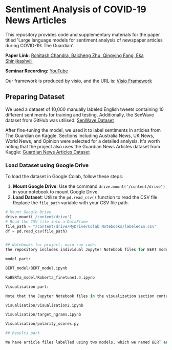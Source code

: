 # Sentiment Analysis of COVID-19 News Articles

This repository provides code and supplementary materials for the paper titled 'Large language models for sentiment analysis of newspaper articles during COVID-19: The Guardian'.

**Paper Link:** [Rohitash Chandra, Baicheng Zhu, Qingying Fang, Eka Shinjikashvili](https://arxiv.org/abs/2405.13056)

**Seminar Recording:** [YouTube](https://www.youtube.com/watch?v=TU6Vvoj4U5Y&ab_channel=transitional-ai)

Our framework is produced by visio, and the URL is: [Visio Framework](https://unsw-my.sharepoint.com/:u:/g/personal/z5427897_ad_unsw_edu_au/EW4Py1_GtdtLhjuj5xHRWjYBWmh_vkWNVqkMFsQkK0wwmw?e=yvtldM)

## Preparing Dataset

We used a dataset of 10,000 manually labeled English tweets containing 10 different sentiments for training and testing. Additionally, the SenWave dataset from GitHub was utilised: 
[SenWave Dataset](https://github.com/gitdevqiang/SenWave?tab=readme-ov-file#senwave-a-fine-grained-sentiment-analysis-dataset-for-covid-19-tweets)

After fine-tuning the model, we used it to label sentiments in articles from The Guardian on Kaggle. Sections including Australia News, UK News, World News, and Opinion were selected 
for a detailed analysis. It's worth noting that the project also uses the Guardian News Articles dataset from Kaggle: 
[Guardian News Articles Dataset](https://www.kaggle.com/datasets/adityakharosekar2/guardian-news-articles)

### Load Dataset using Google Drive

To load the dataset in Google Colab, follow these steps:

1. **Mount Google Drive**: Use the command `drive.mount('/content/drive')` in your notebook to mount Google Drive.
2. **Load Dataset**: Utilize the `pd.read_csv()` function to read the CSV file. Replace the `file_path` variable with your CSV file path.

```python
# Mount Google Drive
drive.mount('/content/drive')
# Read the CSV file into a DataFrame
file_path = "/content/drive/MyDrive/Colab Notebooks/labeledEn.csv"
df = pd.read_csv(file_path)


## Notebooks for project: main run code.
The repository includes individual Jupyter Notebook files for BERT model, RoBERTa model, visualisation and result part, namely:

model part:

BERT_model/BERT_model.ipynb

RoBERTa_model/Roberta_finetune1.0.ipynb

Visualisation part:

Note that the Jupyter Notebook files in the visualization section contains images of our results.

Visualisation/visualization2.ipynb

Visualisation/target_ngrams.ipynb

Visualisation/polarity_scores.py

## Results part

We have article files labelled using two models, which we named BERT and RoBERTa.
